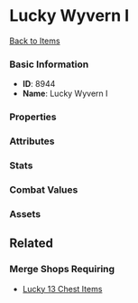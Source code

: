 # Lucky Wyvern I

<no description available>

[Back to Items](../items.md)

### Basic Information

- **ID**: 8944
- **Name**: Lucky Wyvern I

### Properties


### Attributes


### Stats


### Combat Values


### Assets


## Related

### Merge Shops Requiring

- [Lucky 13 Chest Items](../merge-shops/132-lucky-13-chest-items.md)

